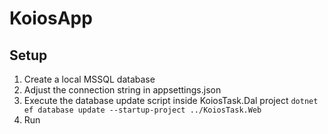 # KoiosApp

## Setup

1. Create a local MSSQL database
2. Adjust the connection string in appsettings.json
3. Execute the database update script inside KoiosTask.Dal project
 `dotnet ef database update --startup-project ../KoiosTask.Web`
4. Run
